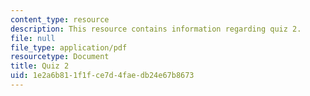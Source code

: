 ```yaml
---
content_type: resource
description: This resource contains information regarding quiz 2.
file: null
file_type: application/pdf
resourcetype: Document
title: Quiz 2
uid: 1e2a6b81-1f1f-ce7d-4fae-db24e67b8673
---
```

